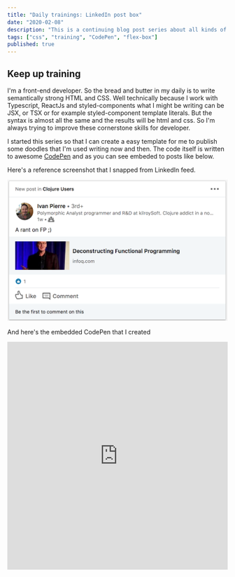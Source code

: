 ```yaml
---
title: "Daily trainings: LinkedIn post box"
date: "2020-02-08"
description: "This is a continuing blog post series about all kinds of front-end training, that I do to keep up with the world"
tags: ["css", "training", "CodePen", "flex-box"]
published: true
---
```


## Keep up training

I'm a front-end developer. So the bread and butter in my daily is to write semantically strong HTML and CSS. Well technically because I work with Typescript, ReactJs and styled-components what I might be writing can be JSX, or TSX or for example styled-component template literals. But the syntax is almost all the same and the results will be html and css. So I'm always trying to improve these cornerstone skills for developer. 

I started this series so that I can create a easy template for me to publish some doodles that I'm used writing now and then.
The code itself is written to awesome  <a href="https://codepen.io/" target="_blank">CodePen</a> and as you can see embeded to posts like below.

Here's a reference screenshot that I snapped from LinkedIn feed.

<img alt="example image" src="example.png" />

<br>

And here's the embedded CodePen that I created

<iframe height="520" style="width: 100%;" scrolling="no" title="Linkedin post box doodling" src="https://codepen.io/Mehto00/embed/PoqwjGq?height=349&theme-id=dark&default-tab=result" frameborder="no" allowtransparency="true" allowfullscreen="true">
  See the Pen <a href='https://codepen.io/Mehto00/pen/PoqwjGq'>Linkedin post box doodling</a> by Mikko Metso
  (<a href='https://codepen.io/Mehto00'>@Mehto00</a>) on <a href='https://codepen.io'>CodePen</a>.
</iframe>